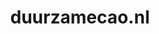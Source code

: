 ---
layout: post
title:  "duurzamecao.nl"
internal_url:  "/data/duurzamecao.nl.html"
categories: dutchgov
---
